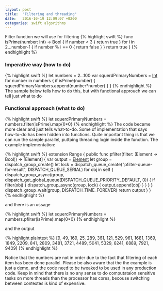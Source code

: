 ```yaml
---
layout: post
title:  "Filtering and threading"
date:   2016-10-19 12:09:07 +0200
categories: swift algorithms
---
```


Filter function we will use for filtering
{% highlight swift %}
func isPrime(number: Int) -> Bool {
    if number < 3 {
        return true
    }
    for i in 2...number-1 {
        if number % i == 0 {
            return false
        }
    }
    return true
}
{% endhighlight %}



### Imperative way (how to do)

{% highlight swift %}
let numbers = 2...100
var squerdPrimaryNumbers = [Int]()
for number in numbers {
    if isPrime(number) {
    squerdPrimaryNumbers.append(number*number)
    }
}
{% endhighlight %}
The sample below tells how to do this, but with functional approuch we can tell just what to do

### Functional approach (what to do)

{% highlight swift %}
let squerdPrimaryNumbers = numbers.filter(isPrime).map{$0*$0}
{% endhighlight %}
The code became more clear and just tells what-to-do. Some of implementation that says how-to-do has been hidden into
functions. Quite important thing is that we can run the sample parallel, puttping threading login inside the function. The example implementation:

{% highlight swift %}
extension Range {
    public func pfilter(filter: (Element -> Bool)) -> [Element] {
        var output = [Element]()
        let group = dispatch_group_create()
        let lock = dispatch_queue_create("pfilter-queue-for-result", DISPATCH_QUEUE_SERIAL)
        for obj in self {
            dispatch_group_async(group, dispatch_get_global_queue(DISPATCH_QUEUE_PRIORITY_DEFAULT, 0)) {
                if filter(obj) {
                    dispatch_group_async(group, lock) {
                        output.append(obj)
                    }
                }
            }
        }
        dispatch_group_wait(group, DISPATCH_TIME_FOREVER)
        return output
    }
}
{% endhighlight %}

and there is an ussage

{% highlight swift %}
let squerdPrimaryNumbers = numbers.pfilter(isPrime).map{$0*$0}
{% endhighlight %}

and the output

{% highlight plaintext %}
[9, 49, 169, 25, 289, 361, 121, 529, 961, 1681, 1369, 1849, 2209, 841, 2809, 3481, 3721, 4489, 5041, 5329, 6241, 6889, 7921, 9409]
{% endhighlight %}

Notice that the numbers are not in order due to the fact that filtering of each item has been done parallel. Please be also aware that the the example is just a demo, and the code need to be tweaked to be used in any production code. Keep in mind that there is no any sense to do computataion sensitive tasks on more threads than the processor has cores, becouse switching between contextes is kind of expensive.